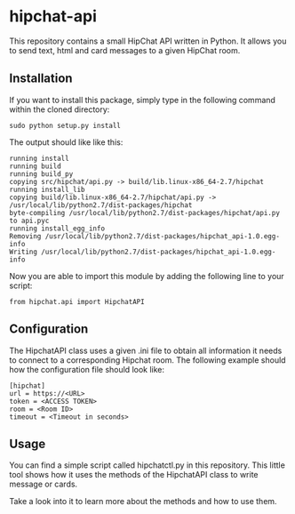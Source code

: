 # hipchat-api
This repository contains a small HipChat API written in Python. It allows you to send text, html and card messages to a given HipChat room.

## Installation
If you want to install this package, simply type in the following command within the cloned directory:
```
sudo python setup.py install
```

The output should like like this:
```
running install
running build
running build_py
copying src/hipchat/api.py -> build/lib.linux-x86_64-2.7/hipchat
running install_lib
copying build/lib.linux-x86_64-2.7/hipchat/api.py -> /usr/local/lib/python2.7/dist-packages/hipchat
byte-compiling /usr/local/lib/python2.7/dist-packages/hipchat/api.py to api.pyc
running install_egg_info
Removing /usr/local/lib/python2.7/dist-packages/hipchat_api-1.0.egg-info
Writing /usr/local/lib/python2.7/dist-packages/hipchat_api-1.0.egg-info
```

Now you are able to import this module by adding the following line to your script:
```
from hipchat.api import HipchatAPI
```

## Configuration
The HipchatAPI class uses a given .ini file to obtain all information it needs to connect to a corresponding Hipchat room.
The following example should how the configuration file should look like:
```
[hipchat]                                                                                                                                                                                                                                     
url = https://<URL>
token = <ACCESS TOKEN>
room = <Room ID>
timeout = <Timeout in seconds>
```

## Usage
You can find a simple script called hipchatctl.py in this repository. 
This little tool shows how it uses the methods of the HipchatAPI class to write message or cards.

Take a look into it to learn more about the methods and how to use them.
